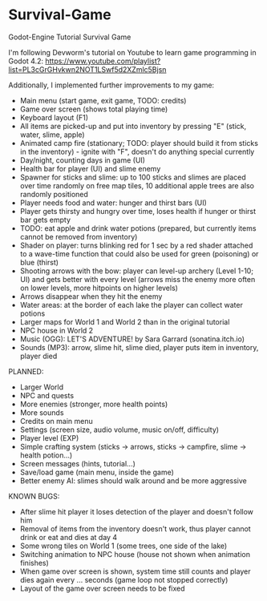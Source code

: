 # Survival-Game
 Godot-Engine Tutorial Survival Game

I'm following Devworm's tutorial on Youtube to learn game programming in Godot 4.2: https://www.youtube.com/playlist?list=PL3cGrGHvkwn2NOT1LSwf5d2XZmlc5Bjsn

Additionally, I implemented further improvements to my game:
- Main menu (start game, exit game, TODO: credits)
- Game over screen (shows total playing time)
- Keyboard layout (F1)
- All items are picked-up and put into inventory by pressing "E" (stick, water, slime, apple)
- Animated camp fire (stationary; TODO: player should build it from sticks in the inventory) - ignite with "F", doesn't do anything special currently
- Day/night, counting days in game (UI)
- Health bar for player (UI) and slime enemy
- Spawner for sticks and slime: up to 100 sticks and slimes are placed over time randomly on free map tiles, 10 additional apple trees are also randomly positioned
- Player needs food and water: hunger and thirst bars (UI)
- Player gets thirsty and hungry over time, loses health if hunger or thirst bar gets empty
- TODO: eat apple and drink water potions (prepared, but currently items cannot be removed from inventory)
- Shader on player: turns blinking red for 1 sec by a red shader attached to a wave-time function that could also be used for green (poisoning) or blue (thirst)
- Shooting arrows with the bow: player can level-up archery (Level 1-10; UI) and gets better with every level (arrows miss the enemy more often on lower levels, more hitpoints on higher levels)
- Arrows disappear when they hit the enemy
- Water areas: at the border of each lake the player can collect water potions
- Larger maps for World 1 and World 2 than in the original tutorial
- NPC house in World 2
- Music (OGG): LET'S ADVENTURE! by Sara Garrard (sonatina.itch.io)
- Sounds (MP3): arrow, slime hit, slime died, player puts item in inventory, player died

PLANNED:
- Larger World
- NPC and quests
- More enemies (stronger, more health points)
- More sounds
- Credits on main menu
- Settings (screen size, audio volume, music on/off, difficulty)
- Player level (EXP)
- Simple crafting system (sticks -> arrows, sticks -> campfire, slime -> health potion...)
- Screen messages (hints, tutorial...)
- Save/load game (main menu, inside the game)
- Better enemy AI: slimes should walk around and be more aggressive

KNOWN BUGS:
- After slime hit player it loses detection of the player and doesn't follow him
- Removal of items from the inventory doesn't work, thus player cannot drink or eat and dies at day 4
- Some wrong tiles on World 1 (some trees, one side of the lake)
- Switching animation to NPC house (house not shown when animation finishes)
- When game over screen is shown, system time still counts and player dies again every ... seconds (game loop not stopped correctly)
- Layout of the game over screen needs to be fixed
